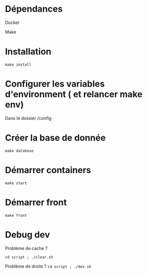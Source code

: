 # Dépendances

Docker

Make

# Installation 

``
make install
``


# Configurer les variables d'environment ( et relancer make env)

Dans le dossier /config


# Créer la base de donnée


``
make database
``

# Démarrer containers 

``
make start
``



# Démarrer front

``
make front
``



# Debug dev

Problème de cache ? 

``
cd script ; ./clear.sh
``

Problème de droits ? 
``
cd script ; ./dev.sh
``











